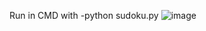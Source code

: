 Run in CMD with -python sudoku.py
![image](https://github.com/user-attachments/assets/b11c4cdc-1ce1-4a09-9330-40967a21065a)

